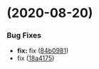 #  (2020-08-20)


### Bug Fixes

* **fix:** fix ([84b0981](https://github.com/licaiwang/LineBot_Example_Invoice/commit/84b0981ce7fbd5b84a0350c4d836f126d9c44fb9))
* fix ([18a4175](https://github.com/licaiwang/LineBot_Example_Invoice/commit/18a41759f0dbb3c5806b76d50d9f606d511c5341))



